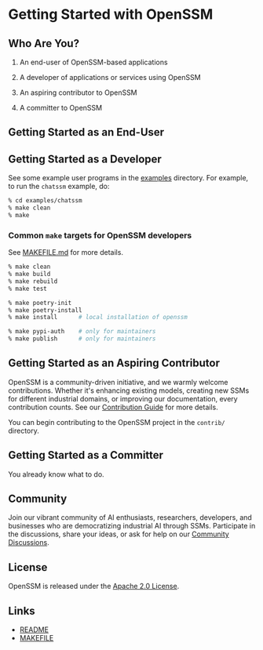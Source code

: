 # Getting Started with OpenSSM

## Who Are You?

1. An end-user of OpenSSM-based applications

2. A developer of applications or services using OpenSSM

3. An aspiring contributor to OpenSSM

4. A committer to OpenSSM

## Getting Started as an End-User

## Getting Started as a Developer

See some example user programs in the [examples](./examples) directory. For example, to run the `chatssm` example, do:

```bash
% cd examples/chatssm
% make clean
% make
```

### Common `make` targets for OpenSSM developers

See [MAKEFILE.md](MAKEFILE.md) for more details.

```bash
% make clean
% make build
% make rebuild
% make test

% make poetry-init
% make poetry-install
% make install      # local installation of openssm

% make pypi-auth    # only for maintainers
% make publish      # only for maintainers
```

## Getting Started as an Aspiring Contributor

OpenSSM is a community-driven initiative, and we warmly welcome contributions. Whether it's enhancing existing models, creating new SSMs for different industrial domains, or improving our documentation, every contribution counts. See our [Contribution Guide](community/CONTRIBUTING.md) for more details.

You can begin contributing to the OpenSSM project in the `contrib/` directory.

## Getting Started as a Committer

You already know what to do.

## Community

Join our vibrant community of AI enthusiasts, researchers, developers, and businesses who are democratizing industrial AI through SSMs.  Participate in the discussions, share your ideas, or ask for help on our [Community Discussions](https://github.com/aitomatic/openssm/discussions).

## License

OpenSSM is released under the [Apache 2.0 License](./LICENSE.md).

## Links

- [README](../README.md)
- [MAKEFILE](MAKEFILE.md)
